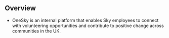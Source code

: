 ## Overview

- OneSky is an internal platform that enables Sky employees to connect with volunteering opportunities and contribute to positive change across communities in the UK.
